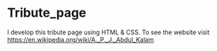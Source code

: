 # Tribute_page
I develop this tribute page using HTML &amp; CSS. To see the  website  visit https://en.wikipedia.org/wiki/A._P._J._Abdul_Kalam
